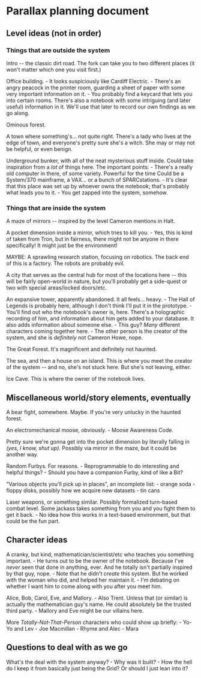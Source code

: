 # Parallax planning document

## Level ideas (not in order)
### Things that are outside the system
Intro -- the classic dirt road. The fork can take you to two different places (it won't matter which one you visit first.)

Office building.
    - It looks suspiciously like Cardiff Electric.
    - There's an angry peacock in the printer room, guarding a sheet of paper with some very important information on it.
    - You probably find a keycard that lets you into certain rooms. There's also a notebook with some intriguing (and later useful) information in it. We'll use that later to record our own findings as we go along.

Ominous forest.

A town where something's... not quite right. There's a lady who lives at the edge of town, and everyone's pretty sure she's a witch. She may or may not be helpful, or even benign.

Underground bunker, with all of the neat mysterious stuff inside. Could take inspiration from a _lot_ of things here. The important points:
    - There's a really old computer in there, of some variety. Powerful for the time Could be a System/370 mainframe, a VAX... or a bunch of SPARCstations.
    - It's clear that this place was set up by whoever owns the notebook; that's probably what leads you to it.
    - You get zapped into the system, somehow.



### Things that are inside the system
A maze of mirrors -- inspired by the level Cameron mentions in Halt.

A pocket dimension inside a mirror, which tries to kill you.
    - Yes, this is kind of taken from Tron, but in fairness, there might not be anyone in there specifically! It might just be the environment!

MAYBE: A sprawling research station, focusing on robotics. The back end of this is a factory. The robots are probably evil.

A city that serves as the central hub for most of the locations here -- this will be fairly open-world in nature, but you'll probably get a side-quest or two with special areas/locked doors/etc.

An expansive tower, apparently abandoned. It all feels... heavy.
    - The Hall of Legends is probably here, although I don't think I'll put it in the prototype.
    - You'll find out who the notebook's owner is, here. There's a holographic recording of him, and information about him gets added to your database. It also adds information about someone else.
    - This guy? _Many_ different characters coming together here.
    - The other person is the creator of the system, and she is _definitely_ not Cameron Howe, nope.

The Great Forest. It's magnificent and definitely not haunted.

The sea, and then a house on an island. This is where you meet the creator of the system -- and no, she's not stuck here. But she's not leaving, either.

Ice Cave. This is where the owner of the notebook lives.



## Miscellaneous world/story elements, eventually
A bear fight, somewhere. Maybe. If you're very unlucky in the haunted forest.

An electromechanical moose, obviously.
    - Moose Awareness Code.

Pretty sure we're gonna get into the pocket dimension by literally falling in _(yes, I know, shut up)._ Possibly via mirror in the maze, but it could be another way.

Random Furbys. For reasons.
    - Reprogrammable to do interesting and helpful things?
    - Should you have a companion Furby, kind of like a Bit?

"Various objects you'll pick up in places", an incomplete list:
    - orange soda
    - floppy disks, possibly how we acquire new datasets
    - tin cans

Laser weapons, or something similar. Possibly formalized turn-based combat level. Some jackass takes something from you and you fight them to get it back.
    - No idea how this works in a text-based environment, but that could be the fun part.

## Character ideas
A cranky, but kind, mathematician/scientist/etc who teaches you something important.
    - He turns out to be the owner of the notebook. Because I've _never_ seen that done in anything, ever. And he totally isn't partially inspired by that guy, nope.
    - Note that he didn't _create_ this system. But he worked with the woman who did, and helped her maintain it.
    - I'm debating on whether I want him to come along with you after you meet him.

Alice, Bob, Carol, Eve, and Mallory.
    - Also Trent. Unless that (or similar) is actually the mathematician guy's name. He could absolutely be the trusted third party.
    - Mallory and Eve might be our villains here.

More _Totally-Not-That-Person_ characters who could show up briefly:
    - Yo-Yo and Lev
    - Joe Macmillan
    - Rhyme and Alec
    - Mara


## Questions to deal with as we go
What's the deal with the system anyway?
    - Why was it built?
    - How the hell do I keep it from basically just being the Grid? Or should I just lean into it?
